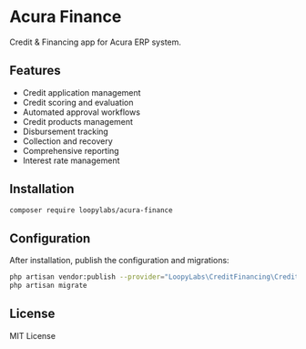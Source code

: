 # Acura Finance

Credit & Financing app for Acura ERP system.

## Features

- Credit application management
- Credit scoring and evaluation
- Automated approval workflows
- Credit products management
- Disbursement tracking
- Collection and recovery
- Comprehensive reporting
- Interest rate management

## Installation

```bash
composer require loopylabs/acura-finance
```

## Configuration

After installation, publish the configuration and migrations:

```bash
php artisan vendor:publish --provider="LoopyLabs\CreditFinancing\CreditFinancingServiceProvider"
php artisan migrate
```

## License

MIT License